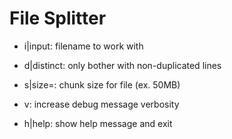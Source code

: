 File Splitter
=============

* i|input:  filename to work with

* d|distinct:  only bother with non-duplicated lines

* s|size=:  chunk size for file (ex. 50MB)

* v:  increase debug message verbosity

* h|help:   show help message and exit
